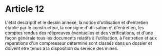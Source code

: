 # Article 12

L'état descriptif et le dessin annexé, la notice d'utilisation et d'entretien établie par le constructeur, la consigne d'utilisation et d'entretien, les comptes rendus des réépreuves éventuelles et des vérifications, et d'une façon générale tous les documents relatifs à l'utilisation, à l'entretien et aux réparations d'un compresseur déterminé sont classés dans un dossier et doivent être tenus à la disposition du service des mines.
